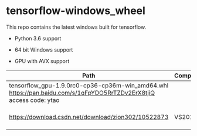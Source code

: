 # tensorflow-windows_wheel

This repo contains the latest windows built for tensorflow.
- Python 3.6 support

- 64 bit Windows support

- GPU with AVX support

| Path | Compiler | CUDA/cuDNN | SIMD | Notes |
|-|-|-|-|-|
| tensorflow_gpu-1.9.0rc0-cp36-cp36m-win_amd64.whl https://pan.baidu.com/s/1qFpYDO5RrTZDv2ErX8tjiQ  access code: ytao
https://download.csdn.net/download/zion302/10522873| VS2015 | 9.0/7 | x86_64 / AVX| Python 3.6/Compute 5.0 |

